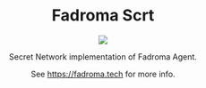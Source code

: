 <div align="center">

# Fadroma Scrt

[![](https://img.shields.io/npm/v/@fadroma/scrt?color=%2365b34c&label=%40fadroma%2Fscrt&style=for-the-badge)](https://www.npmjs.com/package/@fadroma/scrt)

Secret Network implementation of Fadroma Agent.

See https://fadroma.tech for more info.

</div>
